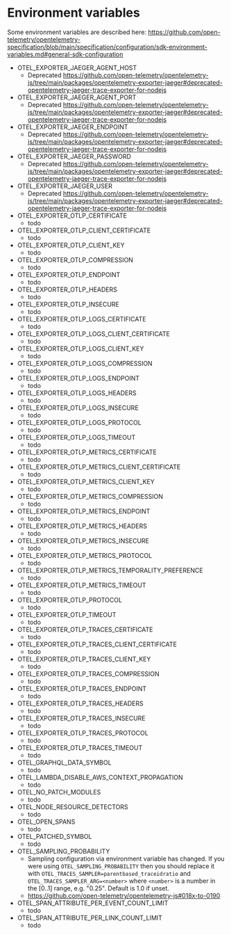 # Environment variables

Some environment variables are described here:
https://github.com/open-telemetry/opentelemetry-specification/blob/main/specification/configuration/sdk-environment-variables.md#general-sdk-configuration

* OTEL_EXPORTER_JAEGER_AGENT_HOST
  * Deprecated https://github.com/open-telemetry/opentelemetry-js/tree/main/packages/opentelemetry-exporter-jaeger#deprecated-opentelemetry-jaeger-trace-exporter-for-nodejs
* OTEL_EXPORTER_JAEGER_AGENT_PORT
  * Deprecated https://github.com/open-telemetry/opentelemetry-js/tree/main/packages/opentelemetry-exporter-jaeger#deprecated-opentelemetry-jaeger-trace-exporter-for-nodejs
* OTEL_EXPORTER_JAEGER_ENDPOINT
  * Deprecated https://github.com/open-telemetry/opentelemetry-js/tree/main/packages/opentelemetry-exporter-jaeger#deprecated-opentelemetry-jaeger-trace-exporter-for-nodejs
* OTEL_EXPORTER_JAEGER_PASSWORD
  * Deprecated https://github.com/open-telemetry/opentelemetry-js/tree/main/packages/opentelemetry-exporter-jaeger#deprecated-opentelemetry-jaeger-trace-exporter-for-nodejs
* OTEL_EXPORTER_JAEGER_USER
  * Deprecated https://github.com/open-telemetry/opentelemetry-js/tree/main/packages/opentelemetry-exporter-jaeger#deprecated-opentelemetry-jaeger-trace-exporter-for-nodejs
* OTEL_EXPORTER_OTLP_CERTIFICATE
  * todo
* OTEL_EXPORTER_OTLP_CLIENT_CERTIFICATE
  * todo
* OTEL_EXPORTER_OTLP_CLIENT_KEY
  * todo
* OTEL_EXPORTER_OTLP_COMPRESSION
  * todo
* OTEL_EXPORTER_OTLP_ENDPOINT
  * todo
* OTEL_EXPORTER_OTLP_HEADERS
  * todo
* OTEL_EXPORTER_OTLP_INSECURE
  * todo
* OTEL_EXPORTER_OTLP_LOGS_CERTIFICATE
  * todo
* OTEL_EXPORTER_OTLP_LOGS_CLIENT_CERTIFICATE
  * todo
* OTEL_EXPORTER_OTLP_LOGS_CLIENT_KEY
  * todo
* OTEL_EXPORTER_OTLP_LOGS_COMPRESSION
  * todo
* OTEL_EXPORTER_OTLP_LOGS_ENDPOINT
  * todo
* OTEL_EXPORTER_OTLP_LOGS_HEADERS
  * todo
* OTEL_EXPORTER_OTLP_LOGS_INSECURE
  * todo
* OTEL_EXPORTER_OTLP_LOGS_PROTOCOL
  * todo
* OTEL_EXPORTER_OTLP_LOGS_TIMEOUT
  * todo
* OTEL_EXPORTER_OTLP_METRICS_CERTIFICATE
  * todo
* OTEL_EXPORTER_OTLP_METRICS_CLIENT_CERTIFICATE
  * todo
* OTEL_EXPORTER_OTLP_METRICS_CLIENT_KEY
  * todo
* OTEL_EXPORTER_OTLP_METRICS_COMPRESSION
  * todo
* OTEL_EXPORTER_OTLP_METRICS_ENDPOINT
  * todo
* OTEL_EXPORTER_OTLP_METRICS_HEADERS
  * todo
* OTEL_EXPORTER_OTLP_METRICS_INSECURE
  * todo
* OTEL_EXPORTER_OTLP_METRICS_PROTOCOL
  * todo
* OTEL_EXPORTER_OTLP_METRICS_TEMPORALITY_PREFERENCE
  * todo
* OTEL_EXPORTER_OTLP_METRICS_TIMEOUT
  * todo
* OTEL_EXPORTER_OTLP_PROTOCOL
  * todo
* OTEL_EXPORTER_OTLP_TIMEOUT
  * todo
* OTEL_EXPORTER_OTLP_TRACES_CERTIFICATE
  * todo
* OTEL_EXPORTER_OTLP_TRACES_CLIENT_CERTIFICATE
  * todo
* OTEL_EXPORTER_OTLP_TRACES_CLIENT_KEY
  * todo
* OTEL_EXPORTER_OTLP_TRACES_COMPRESSION
  * todo
* OTEL_EXPORTER_OTLP_TRACES_ENDPOINT
  * todo
* OTEL_EXPORTER_OTLP_TRACES_HEADERS
  * todo
* OTEL_EXPORTER_OTLP_TRACES_INSECURE
  * todo
* OTEL_EXPORTER_OTLP_TRACES_PROTOCOL
  * todo
* OTEL_EXPORTER_OTLP_TRACES_TIMEOUT
  * todo
* OTEL_GRAPHQL_DATA_SYMBOL
  * todo
* OTEL_LAMBDA_DISABLE_AWS_CONTEXT_PROPAGATION
  * todo
* OTEL_NO_PATCH_MODULES
  * todo
* OTEL_NODE_RESOURCE_DETECTORS
  * todo
* OTEL_OPEN_SPANS
  * todo
* OTEL_PATCHED_SYMBOL
  * todo
* OTEL_SAMPLING_PROBABILITY
  * Sampling configuration via environment variable has changed. If you were using `OTEL_SAMPLING_PROBABILITY` then you should replace it with `OTEL_TRACES_SAMPLER=parentbased_traceidratio` and `OTEL_TRACES_SAMPLER_ARG=<number>` where `<number>` is a number in the [0..1] range, e.g. "0.25". Default is 1.0 if unset.
  * https://github.com/open-telemetry/opentelemetry-js#018x-to-0190
* OTEL_SPAN_ATTRIBUTE_PER_EVENT_COUNT_LIMIT
  * todo
* OTEL_SPAN_ATTRIBUTE_PER_LINK_COUNT_LIMIT
  * todo
